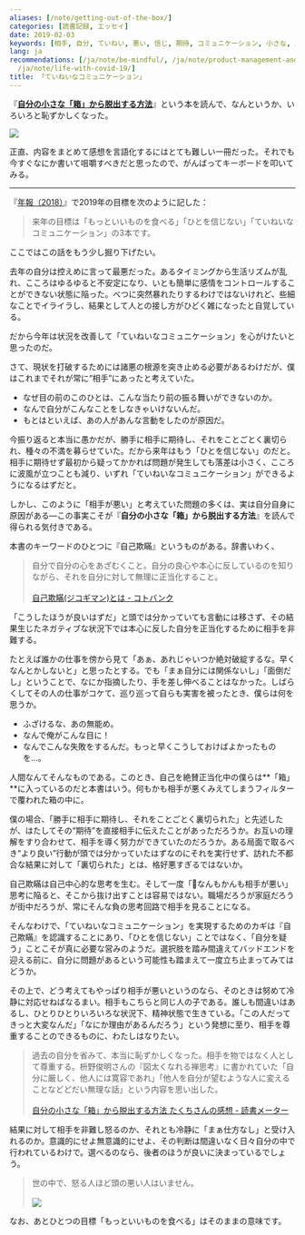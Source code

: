 ```yaml
---
aliases: [/note/getting-out-of-the-box/]
categories: [読書記録, エッセイ]
date: 2019-02-03
keywords: [相手, 自分, ていねい, 悪い, 信じ, 期待, コミュニケーション, 小さな, 思考, 非難]
lang: ja
recommendations: [/ja/note/be-mindful/, /ja/note/product-management-and-bullshit-job/,
  /ja/note/life-with-covid-19/]
title: 「ていねいなコミュニケーション」
---
```


『**[自分の小さな「箱」から脱出する方法](https://amzn.to/2CMhJ7p)**』という本を読んで、なんというか、いろいろと恥ずかしくなった。

<a href="https://www.amazon.co.jp/%E8%87%AA%E5%88%86%E3%81%AE%E5%B0%8F%E3%81%95%E3%81%AA%E3%80%8C%E7%AE%B1%E3%80%8D%E3%81%8B%E3%82%89%E8%84%B1%E5%87%BA%E3%81%99%E3%82%8B%E6%96%B9%E6%B3%95-%E3%82%A2%E3%83%BC%E3%83%93%E3%83%B3%E3%82%B8%E3%83%A3%E3%83%BC-%E3%82%A4%E3%83%B3%E3%82%B9%E3%83%86%E3%82%A3%E3%83%81%E3%83%A5%E3%83%BC%E3%83%88/dp/4479791779/ref=as_li_ss_il?ie=UTF8&qid=1548595288&sr=8-1&keywords=%E8%87%AA%E5%88%86%E3%81%AE%E7%AE%B1%E3%81%8B%E3%82%89%E8%84%B1%E5%87%BA%E3%81%99%E3%82%8B%E6%96%B9%E6%B3%95&linkCode=li2&tag=takuti-22&linkId=04d62dc7bcb5eafb742520b827808957&language=ja_JP" target="_blank"><img border="0" src="//ws-fe.amazon-adsystem.com/widgets/q?_encoding=UTF8&ASIN=4479791779&Format=_SL160_&ID=AsinImage&MarketPlace=JP&ServiceVersion=20070822&WS=1&tag=takuti-22&language=ja_JP" ></a><img src="https://ir-jp.amazon-adsystem.com/e/ir?t=takuti-22&language=ja_JP&l=li2&o=9&a=4479791779" width="1" height="1" border="0" alt="" style="border:none !important; margin:0px !important;" />

正直、内容をまとめて感想を言語化するにはとても難しい一冊だった。それでも今すぐなにか書いて咀嚼すべきだと思ったので、がんばってキーボードを叩いてみる。

<hr />

『[年報（2018）](http://takuti.hatenablog.com/entry/2018/12/01/194528)』で2019年の目標を次のように記した：

> 来年の目標は「もっといいものを食べる」「ひとを信じない」「ていねいなコミュニケーション」の3本です。

ここではこの話をもう少し掘り下げたい。

去年の自分は控えめに言って最悪だった。あるタイミングから生活リズムが乱れ、こころはゆるゆると不安定になり、いとも簡単に感情をコントロールすることができない状態に陥った。べつに突然暴れたりするわけではないけれど、些細なことでイライラし、結果として人との接し方がひどく雑になったと自覚している。

だから今年は状況を改善して「ていねいなコミュニケーション」を心がけたいと思ったのだ。

さて、現状を打破するためには諸悪の根源を突き止める必要があるわけだが、僕はこれまでそれが常に“相手”にあったと考えていた。

- なぜ目の前のこのひとは、こんな当たり前の振る舞いができないのか。
- なんで自分がこんなことをしなきゃいけないんだ。
- もとはといえば、あの人があんな言動をしたのが原因だ。

今振り返ると本当に愚かだが、勝手に相手に期待し、それをことごとく裏切られ、種々の不満を募らせていた。だから来年はもう「ひとを信じない」のだと。相手に期待せず最初から疑ってかかれば問題が発生しても落差は小さく、こころに波風が立つことも減り、いずれ「ていねいなコミュニケーション」ができるようになるはずだと。

しかし、このように「相手が悪い」と考えていた問題の多くは、実は自分自身に原因がある―この事実こそが『**自分の小さな「箱」から脱出する方法**』を読んで得られる気付きである。

本書のキーワードのひとつに『自己欺瞞』というものがある。辞書いわく、

> 自分で自分の心をあざむくこと。自分の良心や本心に反しているのを知りながら、それを自分に対して無理に正当化すること。<br /><br />[自己欺瞞(ジコギマン)とは - コトバンク](https://kotobank.jp/word/%E8%87%AA%E5%B7%B1%E6%AC%BA%E7%9E%9E-518609)

「こうしたほうが良いはずだ」と頭では分かっていても言動には移さず、その結果生じたネガティブな状況下では本心に反した自分を正当化するために相手を非難する。

たとえば誰かの仕事を傍から見て「あぁ、あれじゃいつか絶対破綻するな。早くなんとかしないと」と思ったとする。でも「まぁ自分には関係ないし」「面倒だし」ということで、なにか指摘したり、手を差し伸べることはなかった。しばらくしてその人の仕事がコケて、巡り巡って自らも実害を被ったとき、僕らは何を思うか。

- ふざけるな、あの無能め。
- なんで俺がこんな目に！
- なんでこんな失敗をするんだ。もっと早くこうしておけばよかったものを…。

人間なんてそんなものである。このとき、自己を絶賛正当化中の僕らは**「箱」**に入っているのだと本書はいう。何もかも相手が悪くみえてしまうフィルターで覆われた箱の中に。

僕の場合、「勝手に相手に期待し、それをことごとく裏切られた」と先述したが、はたしてその“期待”を直接相手に伝えたことがあっただろうか。お互いの理解をすり合わせて、相手を導く努力ができていたのだろうか。ある局面で取るべき“より良い”行動が頭では分かっていたはずなのにそれを実行せず、訪れた不都合な結果に対して「裏切られた」とは、格好悪すぎるではないか。

自己欺瞞は自己中心的な思考を生む。そして一度「なんもかんも相手が悪い」思考に陥ると、そこから抜け出すことは容易ではない。職場だろうが家庭だろうが街中だろうが、常にそんな負の思考回路で相手を見ることになる。

そんなわけで、「ていねいなコミュニケーション」を実現するためのカギは『自己欺瞞』を認識することにあり、「ひとを信じない」ことではなく、「自分を疑う」ことこそが真に必要な営みのようだ。選択肢を踏み間違えてバッドエンドを迎える前に、自分に問題があるという可能性も踏まえて一度立ち止まってみてはどうか。

その上で、どう考えてもやっぱり相手が悪いというのなら、そのときは努めて冷静に対応せねばなるまい。相手もこちらと同じ人の子である。誰しも間違いはあるし、ひとりひとりいろいろな状況下、精神状態で生きている。「この人だってきっと大変なんだ」「なにか理由があるんだろう」という発想に至り、相手を尊重することのできるものに、わたしはなりたい。

> 過去の自分を省みて、本当に恥ずかしくなった。相手を物ではなく人として尊重する。枡野俊明さんの『図太くなれる禅思考』に書かれていた「自分に厳しく、他人には寛容であれ」「他人を自分が望むような人に変えることなどどだい無理な話」という内容を思い出した。<br /><br />[自分の小さな「箱」から脱出する方法 たくちさんの感想 - 読書メーター](https://bookmeter.com/reviews/78213925)

結果に対して相手を非難し怒るのか、それとも冷静に「まぁ仕方なし」と受け入れるのか。意識的にせよ無意識的にせよ、その判断は間違いなく日々自分の中で行われているわけで。選べるのなら、後者のほうが良いに決まっているでしょう。

> 世の中で、怒る人ほど頭の悪い人はいません。<br /><br /><a href="https://www.amazon.co.jp/%E6%80%92%E3%82%89%E3%81%AA%E3%81%84%E3%81%93%E3%81%A8%E2%80%95%E5%BD%B9%E7%AB%8B%E3%81%A4%E5%88%9D%E6%9C%9F%E4%BB%8F%E6%95%99%E6%B3%95%E8%A9%B1%E3%80%881%E3%80%89-%E3%82%B5%E3%83%B3%E3%82%AC%E6%96%B0%E6%9B%B8-%E3%82%A2%E3%83%AB%E3%83%9C%E3%83%A0%E3%83%83%E3%83%AC-%E3%82%B9%E3%83%9E%E3%83%8A%E3%82%B5%E3%83%BC%E3%83%A9/dp/4901679201/ref=as_li_ss_il?_encoding=UTF8&qid=&sr=&linkCode=li1&tag=takuti-22&linkId=5fdd1eb56d5daaa737ec8a0747e4d04b&language=ja_JP" target="_blank"><img border="0" src="//ws-fe.amazon-adsystem.com/widgets/q?_encoding=UTF8&ASIN=4901679201&Format=_SL110_&ID=AsinImage&MarketPlace=JP&ServiceVersion=20070822&WS=1&tag=takuti-22&language=ja_JP" ></a><img src="https://ir-jp.amazon-adsystem.com/e/ir?t=takuti-22&language=ja_JP&l=li1&o=9&a=4901679201" width="1" height="1" border="0" alt="" style="border:none !important; margin:0px !important;" />

なお、あとひとつの目標「もっといいものを食べる」はそのままの意味です。